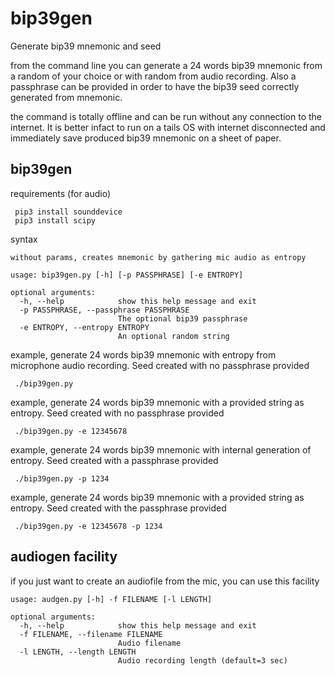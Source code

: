 # bip39gen
Generate bip39 mnemonic and seed

 from the command line you can generate a 24 words bip39 mnemonic from a random of your choice or with random from audio recording. Also a passphrase can be provided in order to have the bip39 seed correctly generated from mnemonic.

 the command is totally offline and can be run without any connection to the internet. It is better infact to run on a tails OS with internet disconnected and immediately save produced bip39 mnemonic on a sheet of paper.


## bip39gen

 requirements (for audio)

```
 pip3 install sounddevice
 pip3 install scipy
```

 

 syntax

```
without params, creates mnemonic by gathering mic audio as entropy

usage: bip39gen.py [-h] [-p PASSPHRASE] [-e ENTROPY]

optional arguments:
  -h, --help            show this help message and exit
  -p PASSPHRASE, --passphrase PASSPHRASE
                        The optional bip39 passphrase
  -e ENTROPY, --entropy ENTROPY
                        An optional random string

```

 example, generate 24 words bip39 mnemonic with entropy from microphone audio recording. Seed created with no passphrase provided

```
 ./bip39gen.py
```
 
 example, generate 24 words bip39 mnemonic with a provided string as entropy. Seed created with no passphrase provided

```
 ./bip39gen.py -e 12345678
```
 
 example, generate 24 words bip39 mnemonic with internal generation of entropy. Seed created with a passphrase provided

```
 ./bip39gen.py -p 1234
```
 
 example, generate 24 words bip39 mnemonic with a provided string as entropy. Seed created with the passphrase provided

```
 ./bip39gen.py -e 12345678 -p 1234

```

## audiogen facility

 if you just want to create an audiofile from the mic, you can use this facility

```
usage: audgen.py [-h] -f FILENAME [-l LENGTH]

optional arguments:
  -h, --help            show this help message and exit
  -f FILENAME, --filename FILENAME
                        Audio filename
  -l LENGTH, --length LENGTH
                        Audio recording length (default=3 sec)

```


